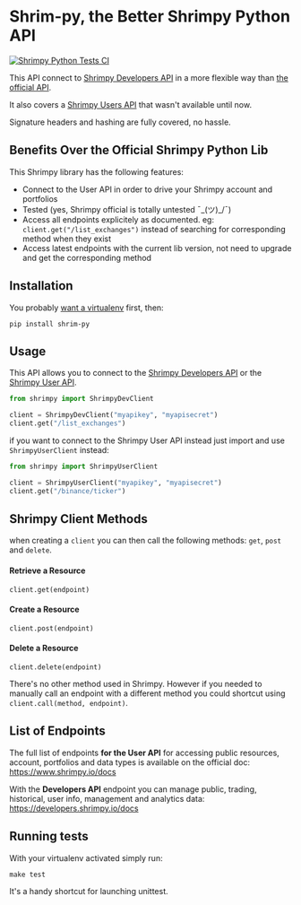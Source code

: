 # Shrim-py, the Better Shrimpy Python API

[![Shrimpy Python Tests CI](https://github.com/Cryptogram-Trade/shrim-py/actions/workflows/python-package.yml/badge.svg)](https://github.com/Cryptogram-Trade/shrim-py/actions/workflows/python-package.yml)

This API connect to [Shrimpy Developers API](https://developers.shrimpy.io/) in a more flexible way than [the official API](https://github.com/shrimpy-dev/shrimpy-python).

It also covers a [Shrimpy Users API](https://www.shrimpy.io/docs/) that wasn't available until now.

Signature headers and hashing are fully covered, no hassle.


## Benefits Over the Official Shrimpy Python Lib

This Shrimpy library has the following features:
- Connect to the User API in order to drive your Shrimpy account and portfolios
- Tested (yes, Shrimpy official is totally untested ¯\_(ツ)_/¯)
- Access all endpoints explicitely as documented. eg: `client.get("/list_exchanges")` instead of searching for corresponding method when they exist
- Access latest endpoints with the current lib version, not need to upgrade and get the corresponding method


## Installation

You probably [want a virtualenv](https://docs.python.org/3/library/venv.html) first, then:

```
pip install shrim-py
```

## Usage

This API allows you to connect to the [Shrimpy Developers API](https://developers.shrimpy.io/docs/) or the [Shrimpy User API](https://www.shrimpy.io/docs).

```python
from shrimpy import ShrimpyDevClient

client = ShrimpyDevClient("myapikey", "myapisecret")
client.get("/list_exchanges")
```

if you want to connect to the Shrimpy User API instead just import and use `ShrimpyUserClient` instead:

```python
from shrimpy import ShrimpyUserClient

client = ShrimpyUserClient("myapikey", "myapisecret")
client.get("/binance/ticker")
```

## Shrimpy Client Methods

when creating a `client` you can then call the following methods: `get`, `post` and `delete`.

#### Retrieve a Resource

```
client.get(endpoint)
```

#### Create a Resource
```
client.post(endpoint)
```

#### Delete a Resource

```
client.delete(endpoint)
```

There's no other method used in Shrimpy. However if you needed to manually call an endpoint with a different method you could shortcut using `client.call(method, endpoint)`.


## List of Endpoints

The full list of endpoints **for the User API** for accessing public resources, account, portfolios and data types is available on the official doc: https://www.shrimpy.io/docs

With the **Developers API** endpoint you can manage public, trading, historical, user info, management and analytics data: https://developers.shrimpy.io/docs


## Running tests

With your virtualenv activated simply run:

```
make test
```

It's a handy shortcut for launching unittest.
